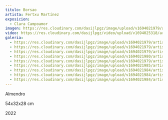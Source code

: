 ```yaml
---
titulo: Borsao
artista: Fertxu Martínez
exposicion:
  - Clara Campoamor
imagen: https://res.cloudinary.com/dasijlpgz/image/upload/v1694021979/artistas/Fertxu%20Mart%C3%ADnez/Borsao/P1060309.jpg
video: https://res.cloudinary.com/dasijlpgz/video/upload/v1694025318/artistas/Fertxu%20Mart%C3%ADnez/Borsao/Sin_t%C3%ADtulo.mp4
galeria:
  - https://res.cloudinary.com/dasijlpgz/image/upload/v1694021979/artistas/Fertxu%20Mart%C3%ADnez/Borsao/P1060308.jpg
  - https://res.cloudinary.com/dasijlpgz/image/upload/v1694021979/artistas/Fertxu%20Mart%C3%ADnez/Borsao/P1060306.jpg
  - https://res.cloudinary.com/dasijlpgz/image/upload/v1694021979/artistas/Fertxu%20Mart%C3%ADnez/Borsao/P1060309.jpg
  - https://res.cloudinary.com/dasijlpgz/image/upload/v1694021980/artistas/Fertxu%20Mart%C3%ADnez/Borsao/P1060315.jpg
  - https://res.cloudinary.com/dasijlpgz/image/upload/v1694021979/artistas/Fertxu%20Mart%C3%ADnez/Borsao/P1060314.jpg
  - https://res.cloudinary.com/dasijlpgz/image/upload/v1694021985/artistas/Fertxu%20Mart%C3%ADnez/Borsao/P1060323.jpg
  - https://res.cloudinary.com/dasijlpgz/image/upload/v1694021984/artistas/Fertxu%20Mart%C3%ADnez/Borsao/P1060318.jpg
  - https://res.cloudinary.com/dasijlpgz/image/upload/v1694021984/artistas/Fertxu%20Mart%C3%ADnez/Borsao/P1060316.jpg
  - https://res.cloudinary.com/dasijlpgz/image/upload/v1694021984/artistas/Fertxu%20Mart%C3%ADnez/Borsao/P1060321.jpg
---
```


A﻿lmendro

5﻿4x32x28 cm

2﻿022
